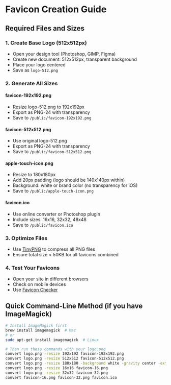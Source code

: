 # Favicon Creation Guide

## Required Files and Sizes

### 1. Create Base Logo (512x512px)
- Open your design tool (Photoshop, GIMP, Figma)
- Create new document: 512x512px, transparent background
- Place your logo centered
- Save as `logo-512.png`

### 2. Generate All Sizes

#### favicon-192x192.png
- Resize logo-512.png to 192x192px
- Export as PNG-24 with transparency
- Save to `/public/favicon-192x192.png`

#### favicon-512x512.png
- Use original logo-512.png
- Export as PNG-24 with transparency
- Save to `/public/favicon-512x512.png`

#### apple-touch-icon.png
- Resize to 180x180px
- Add 20px padding (logo should be 140x140px within)
- Background: white or brand color (no transparency for iOS)
- Save to `/public/apple-touch-icon.png`

#### favicon.ico
- Use online converter or Photoshop plugin
- Include sizes: 16x16, 32x32, 48x48
- Save to `/public/favicon.ico`

### 3. Optimize Files
- Use [TinyPNG](https://tinypng.com/) to compress all PNG files
- Ensure total size < 50KB for all favicons combined

### 4. Test Your Favicons
- Open your site in different browsers
- Check on mobile devices
- Use [Favicon Checker](https://realfavicongenerator.net/favicon_checker)

## Quick Command-Line Method (if you have ImageMagick)

```bash
# Install ImageMagick first
brew install imagemagick  # Mac
# or
sudo apt-get install imagemagick  # Linux

# Then run these commands with your logo.png
convert logo.png -resize 192x192 favicon-192x192.png
convert logo.png -resize 512x512 favicon-512x512.png
convert logo.png -resize 180x180 -background white -gravity center -extent 180x180 apple-touch-icon.png
convert logo.png -resize 16x16 favicon-16.png
convert logo.png -resize 32x32 favicon-32.png
convert favicon-16.png favicon-32.png favicon.ico
```